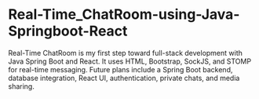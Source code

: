 # Real-Time_ChatRoom-using-Java-Springboot-React
Real-Time ChatRoom is my first step toward full-stack development with Java Spring Boot and React. It uses HTML, Bootstrap, SockJS, and STOMP for real-time messaging. Future plans include a Spring Boot backend, database integration, React UI, authentication, private chats, and media sharing.
